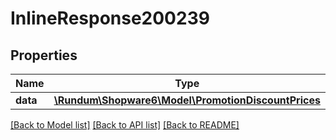 # InlineResponse200239

## Properties
Name | Type | Description | Notes
------------ | ------------- | ------------- | -------------
**data** | [**\Rundum\Shopware6\Model\PromotionDiscountPrices**](PromotionDiscountPrices.md) |  | [optional] 

[[Back to Model list]](../../README.md#documentation-for-models) [[Back to API list]](../../README.md#documentation-for-api-endpoints) [[Back to README]](../../README.md)

